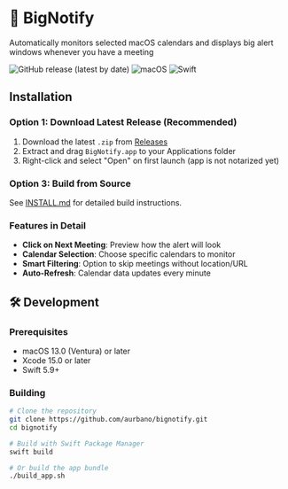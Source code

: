 # 🔔 BigNotify

Automatically monitors selected macOS calendars and displays big alert windows whenever you have a meeting

![GitHub release (latest by date)](https://img.shields.io/github/v/release/aurbano/bignotify)
![macOS](https://img.shields.io/badge/macOS-13.0+-blue)
![Swift](https://img.shields.io/badge/Swift-5.9-orange)



## Installation

### Option 1: Download Latest Release (Recommended)

1. Download the latest `.zip` from [Releases](https://github.com/aurbano/bignotify/releases)
2. Extract and drag `BigNotify.app` to your Applications folder
3. Right-click and select "Open" on first launch (app is not notarized yet)

### Option 3: Build from Source

See [INSTALL.md](INSTALL.md) for detailed build instructions.

### Features in Detail

- **Click on Next Meeting**: Preview how the alert will look
- **Calendar Selection**: Choose specific calendars to monitor
- **Smart Filtering**: Option to skip meetings without location/URL
- **Auto-Refresh**: Calendar data updates every minute

## 🛠 Development

### Prerequisites

- macOS 13.0 (Ventura) or later
- Xcode 15.0 or later
- Swift 5.9+

### Building

```bash
# Clone the repository
git clone https://github.com/aurbano/bignotify.git
cd bignotify

# Build with Swift Package Manager
swift build

# Or build the app bundle
./build_app.sh
```
